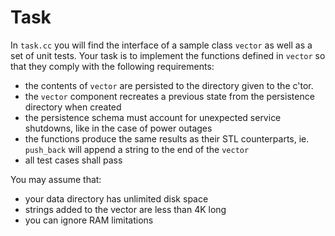 # Task

In `task.cc` you will find the interface of a sample class `vector` as well as
a set of unit tests. Your task is to implement the functions defined in `vector`
so that they comply with the following requirements:

- the contents of `vector` are persisted to the directory given to the c'tor.
- the `vector` component recreates a previous state from the persistence directory
  when created
- the persistence schema must account for unexpected service shutdowns, like in the
  case of power outages
- the functions produce the same results as their STL counterparts, ie.
  `push_back` will append a string to the end of the `vector`
- all test cases shall pass

You may assume that:
- your data directory has unlimited disk space
- strings added to the vector are less than 4K long
- you can ignore RAM limitations

